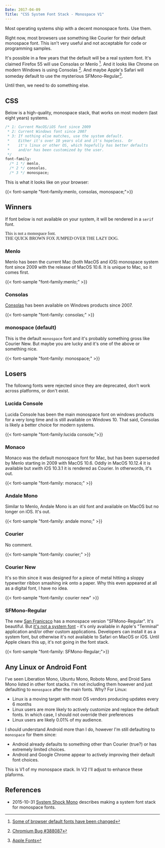 ```yaml
---
Date: 2017-04-09
Title: "CSS System Font Stack - Monospace V1"
---
```


Most operating systems ship with a decent monospace fonts.
Use them.

Right now, most browsers use something like Courier for their default
monospace font.  This isn't very useful and not acceptable for code or
programming samples.

It's possible in a few years that the default will be a real system
font. It's claimed Firefox 55 will use Consolas or
Menlo [^foo]. And it looks like Chrome on modern Windows is using
Consolas [^2]. And maybe Apple's Safari will someday default to use the mysterious SFMono-Regular[^3].

Until then, we need to do something else. 

## CSS

Below is a high-quality, monospace stack, that works on most modern (last eight years) systems.

```css
/* 1: Current MacOS/iOS font since 2009
 * 2: Current Windows font since 2007
 * 3: If nothing else matches, use the system default.
 *    Either it's over 10 years old and it's hopeless.  Or
 *    it's linux or other OS, which hopefully has better defaults
 *    and/or has been customized by the user.
 */
font-family:
  /* 1 */ menlo,
  /* 2 */ consolas, 
  /* 3 */ monospace;
```

This is what it looks like on your browser:

{{< font-sample "font-family:menlo, consolas, monospace;">}}

## Winners

If font below is not available on your system, it will be rendered in a
`serif` font.

<p class="sample" style="font-family: serif;">
This is not a monospace font.<br>
THE QUICK BROWN FOX JUMPED OVER THE LAZY DOG.
</p>

### Menlo

Menlo has been the current Mac (both MacOS and iOS) monospace system font
since 2009 with the release of MacOS 10.6.  It is unique to Mac, so it comes
first.

{{< font-sample "font-family:menlo;" >}}

### Consolas

[Consolas](https://www.microsoft.com/typography/fonts/font.aspx?FMID=1924) has been available on Windows products since 2007. 

{{< font-sample "font-family: consolas;" >}}

### monospace (default)

This is the default `monospace` font and it's probably something gross like Courier New. But maybe you are lucky and it's one of the above or something nice.

{{< font-sample "font-family: monospace;" >}}

## Losers

The followng fonts were rejected since they are deprecated, don't work across platforms, or don't exist.

###  Lucida Console

Lucida Console has been the main monospace font on windows products for a very
long time and is still available on Windows 10. That said, Consolas is likely
a better choice for modern systems.

{{< font-sample "font-family:lucida console;">}}

### Monaco

Monaco was the default monospace font for Mac, but has been superseded by
Menlo starting in 2009 with MacOS 10.6.  Oddly in MacOS 10.12.4 it is
available but xwith iOS 10.3.1 it is rendered as Courier.  In otherwords, it's
out.

{{< font-sample "font-family: monaco;" >}}

### Andale Mono

Similar to Menlo, Andale Mono is an old font and available on MacOS but no longer on iOS.  It's out.

{{< font-sample "font-family: andale mono;" >}}

### Courier

No comment.

{{< font-sample "font-family: courier;" >}}

### Courier New 

It's so thin since it was designed for a piece of metal hitting a sloppy typewriter ribbon smashing ink onto a paper.  Why this even appeared at all as a digital font, I have no idea.

{{< font-sample "font-family: courier new" >}}

### SFMono-Regular

The new [San Franicsco](https://developer.apple.com/fonts/) has a monospace
version "SFMono-Regular".  It's beautiful.  But [it's not a system
font](https://forums.developer.apple.com/thread/49001) - it's
only available in Apple's "Terminal" application and/or other custom
applications.   Developers can install it as a system font, but otherwise it's
not available to Safari on MacOS or iOS.  Until Apple clears this up, it's not
going in the font stack.

{{< font-sample "font-family: SFMono-Regular;">}}

## Any Linux or Android Font

I've seen Liberation Mono, Ubuntu Mono, Roboto Mono, and Droid Sans Mono listed in other font stacks.  I'm not including them however and just defaulting to `monospace` after the main fonts.  Why?  For Linux:

* Linux is a moving target with most OS vendors producing updates every 6
  months
* Linux users are more likely to actively customize and replace the default
  fonts.  In which case, I should not override their preferences
* Linux users are likely 0.01% of my audience.

I should understand Android more than I do, however I'm still defaulting to
`monospace` for them since:

* Android already defaults to something other than Courier (true?) or has
  extremely limited choices.
* Android and Google Chrome appear to actively improving their default font choices.

This is V1 of my monospace stack. In V2 I'll adjust to enhance these
plaforms.

## References

* 2015-10-31 [System Shock Mono](http://z12t.com/system-shock-mono/) describes making a system font stack for monospace fonts.

[^foo]: [Some of browser default fonts have been changed](https://www.fxsitecompat.com/en-CA/docs/2017/some-of-browser-default-fonts-have-been-changed/)
[^2]: [Chromium Bug #388087](https://bugs.chromium.org/p/chromium/issues/detail?id=388087)
[^3]: [Apple Fonts](https://developer.apple.com/fonts/)
